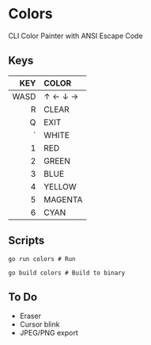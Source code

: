 # Colors
CLI Color Painter with ANSI Escape Code

## Keys
|  KEY | COLOR   |
|-----:|:--------|
| WASD | ↑ ← ↓ → |
|    R | CLEAR   |
|    Q | EXIT    |
|    ` | WHITE   |
|    1 | RED     |
|    2 | GREEN   |
|    3 | BLUE    |
|    4 | YELLOW  |
|    5 | MAGENTA |
|    6 | CYAN    |


## Scripts
```shell
go run colors # Run

go build colors # Build to binary
```

## To Do
- Eraser
- Cursor blink
- JPEG/PNG export
